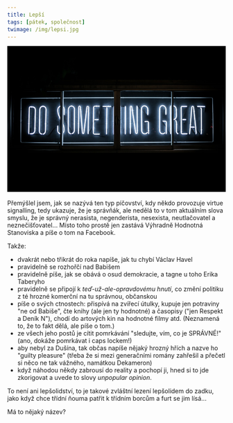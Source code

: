 ```yaml
---
title: Lepší
tags: [pátek, společnost]
twimage: /img/lepsi.jpg
---
```


![cover](/img/lepsi.jpg)

Přemýšlel jsem, jak se nazývá ten typ píčovství, kdy někdo provozuje virtue signalling, tedy ukazuje, že je správňák, ale nedělá to v tom aktuálním slova smyslu, že je správný nerasista, negenderista, nesexista, neutlačovatel a neznečišťovatel... Místo toho prostě jen zastává Výhradně Hodnotná Stanoviska a píše o tom na Facebook.

Takže:

- dvakrát nebo třikrát do roka napíše, jak tu chybí Václav Havel
- pravidelně se rozhořčí nad Babišem
- pravidelně píše, jak se obává o osud demokracie, a tagne u toho Erika Taberyho
- pravidelně se připojí k _teď-už-ale-opravdovému hnutí_, co změní politiku z té hrozné komerční na tu správnou, občanskou
- píše o svých ctnostech: přispívá na zvířecí útulky, kupuje jen potraviny "ne od Babiše", čte knihy (ale jen ty hodnotné) a časopisy ("jen Respekt a Deník N"), chodí do artových kin na hodnotné filmy atd. (Neznamená to, že to fakt dělá, ale píše o tom.)
- ze všech jeho postů je cítit pomrkávání "sledujte, vím, co je SPRÁVNÉ!" (ano, dokáže pomrkávat i caps lockem!)
- aby nebyl za Dušína, tak občas napíše nějaký hrozný hřích a nazve ho "guilty pleasure" (třeba že si mezi generačními romány zahřešil a přečetl si něco ne tak vážného, namátkou Dekameron)
- když náhodou někdy zabrousí do reality a pochopí ji, hned si to jde zkorigovat a uvede to slovy _unpopular opinion_.

To není ani lepšolidství, to je takové zvláštní lezení lepšolidem do zadku, jako když chce třídní ňouma patřit k třídním borcům a furt se jim lísá... 

Má to nějaký název?
